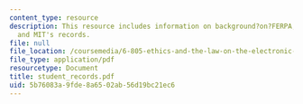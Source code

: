 ```yaml
---
content_type: resource
description: This resource includes information on background?on?FERPA, FERPA?implementation,
  and MIT's records.
file: null
file_location: /coursemedia/6-805-ethics-and-the-law-on-the-electronic-frontier-fall-2005/5b76083a9fde8a6502ab56d19bc21ec6_student_records.pdf
file_type: application/pdf
resourcetype: Document
title: student_records.pdf
uid: 5b76083a-9fde-8a65-02ab-56d19bc21ec6
---
```

